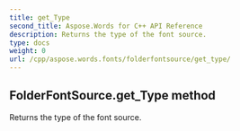 ```yaml
---
title: get_Type
second_title: Aspose.Words for C++ API Reference
description: Returns the type of the font source. 
type: docs
weight: 0
url: /cpp/aspose.words.fonts/folderfontsource/get_type/
---
```

## FolderFontSource.get_Type method


Returns the type of the font source.

